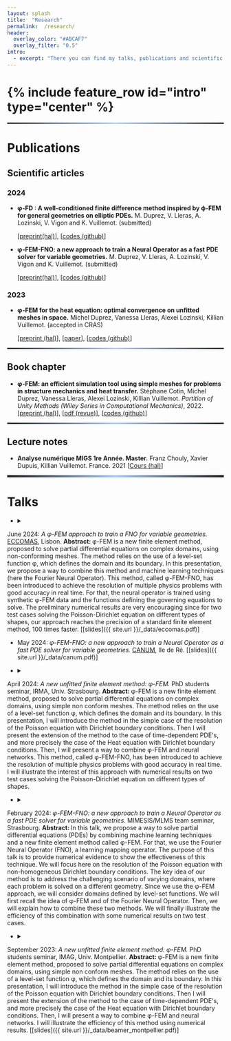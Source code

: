 ```yaml
---
layout: splash 
title:  "Research" 
permalink:  /research/ 
header:
  overlay_color: "#ABCAF7"
  overlay_filter: "0.5"
intro:
  - excerpt: "There you can find my talks, publications and scientific communications."
---
```


<h1>{% include feature_row id="intro" type="center" %}</h1>
<hr style="border: 0;
        height: 3px;
        background-image: linear-gradient(to right, rgba(0, 0, 0, 0), rgba(171,202,247), rgba(0, 0, 0, 0));">

# Publications

## Scientific articles
### 2024 
*  **φ-FD : A well-conditioned finite difference method inspired by ϕ-FEM for general geometries on elliptic PDEs.** M. Duprez, V. Lleras, A. Lozinski, V. Vigon and K. Vuillemot. (submitted)

   \[[preprint(hal)](https://hal.science/hal-04731164)], \[[codes (github)](https://github.com/PhiFEM/PhiFD)]


*  **φ-FEM-FNO: a new approach to train a Neural Operator as a fast PDE solver for variable geometries.** M. Duprez, V. Lleras, A. Lozinski, V. Vigon and K. Vuillemot. (submitted)

   \[[preprint(hal)](https://hal.science/hal-04473794)], \[[codes (github)](https://github.com/KVuillemot/PhiFEM_and_FNO/tree/main)]


### 2023
* **φ-FEM for the heat equation: optimal convergence on unfitted meshes in space.** Michel Duprez, Vanessa Lleras, Alexei Lozinski, Killian Vuillemot. (accepted in CRAS)

  \[[preprint (hal)](https://hal.archives-ouvertes.fr/hal-03685445)], \[[paper](https://comptes-rendus.academie-sciences.fr/mathematique/item/10.5802/crmath.497.pdf)], \[[codes (github)](https://github.com/PhiFEM/Heat-Equation)]

<hr style="border: 0;
        height: 3px;
        background-image: linear-gradient(to right, rgba(0, 0, 0, 0), rgba(171,202,247), rgba(0, 0, 0, 0));">

## Book chapter

*  **φ-FEM: an efficient simulation tool using simple meshes for problems in structure mechanics and heat transfer.** Stéphane Cotin, Michel Duprez, Vanessa Lleras, Alexei Lozinski, Killian Vuillemot. 
*Partition of Unity Methods (Wiley Series in Computational Mechanics)*, 2022.
  \[[preprint (hal)](https://hal.archives-ouvertes.fr/hal-03372733)], \[[pdf (revue)](https://www.amazon.com/XFEM-Extended-Element-Computational-Mechanics/dp/0470667087)], \[[codes (github)](https://github.com/PhiFEM/Poisson-Mixed-Boundary-Fracture-Interface)]

<hr style="border: 0;
        height: 3px;
        background-image: linear-gradient(to right, rgba(0, 0, 0, 0), rgba(171,202,247), rgba(0, 0, 0, 0));">

## Lecture notes

* **Analyse numérique MIGS 1re Année. Master.** Franz Chouly, Xavier Dupuis, Killian Vuillemot. France. 2021  \[[Cours (hal)](https://cel.archives-ouvertes.fr/hal-03277223)]

<hr style="border: 0;
        height: 5px;
        background-image: linear-gradient(to right, rgba(0, 0, 0, 0), rgba(171,202,247), rgba(0, 0, 0, 0));">

# Talks 

- <details><summary>
June 2024: <i>A φ-FEM approach to train a FNO for variable geometries. </i>[ECCOMAS](https://eccomas2024.org/), Lisbon.</summary> <b> Abstract: </b>
φ-FEM is a new finite element method, proposed to solve partial differential equations on complex domains, using non-conforming meshes. The method relies on the use of a level-set function φ, which defines the domain and its boundary. In this presentation, we propose a way to combine this method and machine learning techniques (here the Fourier Neural Operator). This method, called φ-FEM-FNO, has been introduced to achieve the resolution of multiple physics problems with good accuracy in real time. For that, the neural operator is trained using synthetic φ-FEM data and the functions defining the governing equations to solve. The preliminary numerical results are very encouraging since for two test cases solving the Poisson-Dirichlet equation on different types of shapes, our approach reaches the precision of a standard finite element method, 100 times faster. </details>
\[[slides]({{ site.url }}/_data/eccomas.pdf)\]

- May 2024: <i>φ-FEM-FNO: a new approach to train a Neural Operator as a fast PDE solver for variable geometries. </i>[CANUM](https://canum2024.math.cnrs.fr/fr/), Ile de Ré.
  \[[slides]({{ site.url }}/_data/canum.pdf)\]

- <details><summary>
April 2024: <i>A new unfitted finite element method: φ-FEM. </i>PhD students seminar, IRMA, Univ. Strasbourg.</summary> <b> Abstract: </b>
φ-FEM is a new finite element method, proposed to solve partial differential equations on complex domains, using simple non conform meshes. The method relies on the use of a level-set function φ, which defines the domain and its boundary. In this presentation, I will introduce the method in the simple case of the resolution of the Poisson equation with Dirichlet boundary conditions. Then I will present the extension of the method to the case of time-dependent PDE's, and more precisely the case of the Heat equation with Dirichlet boundary conditions. Then, I will present a way to combine φ-FEM and neural networks. This method, called φ-FEM-FNO, has been introduced to achieve the resolution of multiple physics problems with good accuracy in real time. I will illustrate the interest of this approach with numerical results on two test cases solving the Poisson-Dirichlet equation on different types of shapes.  </details>

- <details><summary>
February 2024: <i>φ-FEM-FNO: a new approach to train a Neural Operator as a fast PDE solver for variable geometries. </i>MIMESIS/MLMS team seminar, Strasbourg.</summary> <b> Abstract: </b>
In this talk, we propose a way to solve partial differential equations (PDEs) by combining machine learning techniques and a new finite element method called φ-FEM. For that, we use the Fourier Neural Operator (FNO), a learning mapping operator. The purpose of this talk is to provide numerical evidence to show the effectiveness of this technique. We will focus here on the resolution of the Poisson equation with non-homogeneous Dirichlet boundary conditions. The key idea of our method is to address the challenging scenario of varying domains, where each problem is solved on a different geometry. Since we use the φ-FEM approach, we will consider domains defined by level-set functions. We will first recall the idea of φ-FEM and of the Fourier Neural Operator. Then, we will explain how to combine these two methods. We will finally illustrate the efficiency of this combination with some numerical results on two test cases.  </details>
<!-- \[[slides]({{ site.url }}/_data/beamer_montpellier.pdf)\] -->

- <details><summary>
September 2023: <i>A new unfitted finite element method: φ-FEM. </i>PhD students seminar, IMAG, Univ. Montpellier.</summary> <b> Abstract: </b>
φ-FEM is a new finite element method, proposed to solve partial differential equations on complex domains, using simple non conform meshes. The method relies on the use of a level-set function φ, which defines the domain and its boundary. In this presentation, I will introduce the method in the simple case of the resolution of the Poisson equation with Dirichlet boundary conditions. Then I will present the extension of the method to the case of time-dependent PDE's, and more precisely the case of the Heat equation with Dirichlet boundary conditions. Then, I will present a way to combine φ-FEM and neural networks. I will illustrate the efficiency of this method using numerical results.  </details>
\[[slides]({{ site.url }}/_data/beamer_montpellier.pdf)\]


